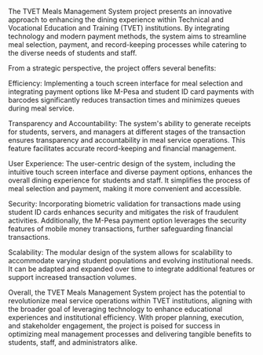 The TVET Meals Management System project presents an innovative approach to enhancing the dining experience within Technical and Vocational Education and Training (TVET) institutions. By integrating technology and modern payment methods, the system aims to streamline meal selection, payment, and record-keeping processes while catering to the diverse needs of students and staff.

From a strategic perspective, the project offers several benefits:

Efficiency: Implementing a touch screen interface for meal selection and integrating payment options like M-Pesa and student ID card payments with barcodes significantly reduces transaction times and minimizes queues during meal service.

Transparency and Accountability: The system's ability to generate receipts for students, servers, and managers at different stages of the transaction ensures transparency and accountability in meal service operations. This feature facilitates accurate record-keeping and financial management.

User Experience: The user-centric design of the system, including the intuitive touch screen interface and diverse payment options, enhances the overall dining experience for students and staff. It simplifies the process of meal selection and payment, making it more convenient and accessible.

Security: Incorporating biometric validation for transactions made using student ID cards enhances security and mitigates the risk of fraudulent activities. Additionally, the M-Pesa payment option leverages the security features of mobile money transactions, further safeguarding financial transactions.

Scalability: The modular design of the system allows for scalability to accommodate varying student populations and evolving institutional needs. It can be adapted and expanded over time to integrate additional features or support increased transaction volumes.

Overall, the TVET Meals Management System project has the potential to revolutionize meal service operations within TVET institutions, aligning with the broader goal of leveraging technology to enhance educational experiences and institutional efficiency. With proper planning, execution, and stakeholder engagement, the project is poised for success in optimizing meal management processes and delivering tangible benefits to students, staff, and administrators alike.
